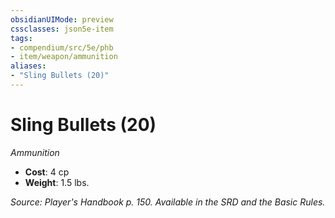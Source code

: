 ```yaml
---
obsidianUIMode: preview
cssclasses: json5e-item
tags:
- compendium/src/5e/phb
- item/weapon/ammunition
aliases: 
- "Sling Bullets (20)"
---
```

# Sling Bullets (20)
*Ammunition*  

- **Cost**: 4 cp
- **Weight**: 1.5 lbs.

*Source: Player's Handbook p. 150. Available in the SRD and the Basic Rules.*